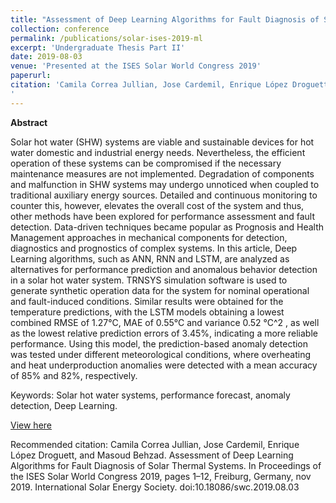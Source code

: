 ```yaml
---
title: "Assessment of Deep Learning Algorithms for Fault Diagnosis of Solar Thermal Systems"
collection: conference
permalink: /publications/solar-ises-2019-ml
excerpt: 'Undergraduate Thesis Part II'
date: 2019-08-03
venue: 'Presented at the ISES Solar World Congress 2019'
paperurl: 
citation: 'Camila Correa Jullian, Jose Cardemil, Enrique López Droguett, and Masoud Behzad. Assessment of Deep Learning Algorithms for Fault Diagnosis of Solar Thermal Systems. In Proceedings of the ISES Solar World Congress 2019, pages 1–12, Freiburg, Germany, nov 2019. International Solar Energy Society. doi:10.18086/swc.2019.08.03
'
---
```

**Abstract**

Solar hot water (SHW) systems are viable and sustainable devices for hot water domestic and industrial energy needs. Nevertheless, the efficient operation of these systems can be compromised if the necessary maintenance measures are not implemented. Degradation of components and malfunction in SHW systems may undergo unnoticed when coupled to traditional auxiliary energy sources. Detailed and continuous monitoring to counter this, however, elevates the overall cost of the system and thus, other methods have been explored for performance assessment and fault detection. Data-driven techniques became popular as Prognosis and Health Management approaches in mechanical components for detection, diagnostics and prognostics of complex systems. In this article, Deep Learning algorithms, such as ANN, RNN and LSTM, are analyzed as alternatives for performance prediction and anomalous behavior detection in a solar hot water system. TRNSYS simulation software is used to generate synthetic operation data for the system for nominal operational and fault-induced conditions. Similar results were obtained for the temperature predictions, with the LSTM models obtaining a lowest combined RMSE of 1.27°C, MAE of 0.55°C and variance 0.52 °C^2 , as well as the lowest relative prediction errors of 3.45%, indicating a more reliable performance. Using this model, the prediction-based anomaly detection was tested under different meteorological conditions, where overheating and heat underproduction anomalies were detected with a mean accuracy of 85% and 82%, respectively. 

Keywords: Solar hot water systems, performance forecast, anomaly detection, Deep Learning.

[View here](https://github.com/CamCorreaJullian/CamCorreaJullian.github.io/files/8911535/swc2019-0033-CorreaJullian.pdf)

Recommended citation: Camila Correa Jullian, Jose Cardemil, Enrique López Droguett, and Masoud Behzad. Assessment of Deep Learning Algorithms for Fault Diagnosis of Solar Thermal Systems. In Proceedings of the ISES Solar World Congress 2019, pages 1–12, Freiburg, Germany, nov 2019. International Solar Energy Society. doi:10.18086/swc.2019.08.03
